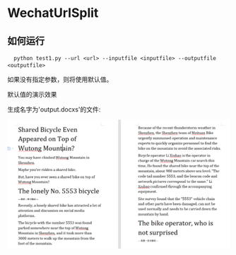# WechatUrlSplit

## 如何运行

```
  python test1.py --url <url> --inputfile <inputfile> --outputfile <outputfile>
```

如果没有指定参数，则将使用默认值。





默认值的演示效果

生成名字为'output.docxs'的文件:

![image-20230412181352173](./README.assets/image-20230412181352173.png)
